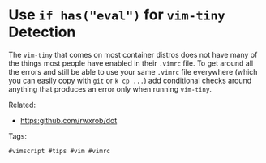 # Use `if has("eval")` for `vim-tiny` Detection

The `vim-tiny` that comes on most container distros does not have many
of the things most people have enabled in their `.vimrc` file. To get
around all the errors and still be able to use your same `.vimrc` file
everywhere (which you can easily copy with `git` or `k cp ...`) add
conditional checks around anything that produces an error only when
running `vim-tiny`.

Related:

* <https:github.com/rwxrob/dot>

Tags:

    #vimscript #tips #vim #vimrc
